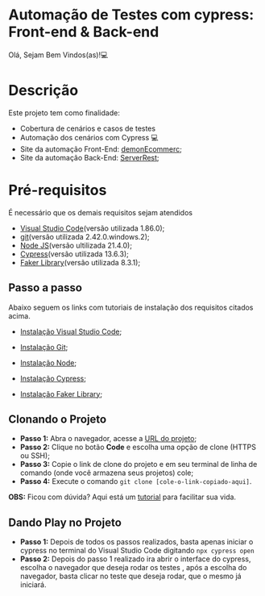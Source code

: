 # Automação de Testes com cypress: Front-end & Back-end
Olá, Sejam Bem Vindos(as)!💻
# Descrição
Este projeto tem como finalidade:
- Cobertura de cenários e casos de testes
- Automação dos cenários com Cypress 💻
- Site da automação Front-End: [demonEcommerc](https://demo.nopcommerce.com/);
- Site da automação Back-End: [ServerRest](https://serverest.dev/);

# Pré-requisitos
É necessário que os demais requisitos sejam atendidos 
- [Visual Studio Code](https://code.visualstudio.com/download)(versão utilizada 1.86.0);
- [git](https://git-scm.com/downloads)(versão utilizada 2.42.0.windows.2);
- [Node JS](https://nodejs.org/en)(versão ultilizada 21.4.0);
- [Cypress](https://docs.cypress.io/guides/getting-started/installing-cypress)(versão utilizada 13.6.3);
- [Faker Library](https://www.npmjs.com/package/@faker-js/faker)(versão utilizada 8.3.1);

## Passo a passo
Abaixo seguem os links com tutoriais de instalação dos requisitos citados acima.

- [Instalação Visual Studio Code](https://blog.cod3r.com.br/visual-studio-code-vscode-instalacao-e-configuracao/);

- [Instalação Git](https://dicasdeprogramacao.com.br/como-instalar-o-git-no-windows/);

- [Instalação Node](https://www.alura.com.br/artigos/como-instalar-node-js-windows-linux-macos);

- [Instalação Cypress](https://medium.com/@lsluandersonalmeida/tutorial-de-instala%C3%A7%C3%A3o-do-cypress-no-windows-23dfeaa8d621);

- [Instalação Faker Library](https://www.npmjs.com/package/@faker-js/faker);

## Clonando o Projeto 
   - **Passo 1:** Abra o navegador, acesse a [URL do projeto](https://github.com/eduardogaldino/Automacao-Front-end-Back-end);
   - **Passo 2:** Clique no botão **Code** e escolha uma opção de clone (HTTPS ou SSH);
   - **Passo 3:** Copie o link de clone do projeto e em seu terminal de linha de comando (onde você armazena seus projetos) cole;
   - **Passo 4:** Execute o comando `git clone [cole-o-link-copiado-aqui]`.

**OBS:** Ficou com dúvida? Aqui está um [tutorial](https://docs.github.com/pt/repositories/creating-and-managing-repositories/cloning-a-repository) para facilitar sua vida. 

## Dando Play no Projeto

- **Passo 1:** Depois de todos os passos realizados, basta apenas iniciar o cypress no terminal do Visual Studio Code digitando `npx cypress open`	
- **Passo 2:** Depois do passo 1 realizado ira abrir o interface do cypress, escolha o navegador que deseja rodar os testes , após a escolha do navegador, basta clicar no teste que deseja rodar, que o mesmo já iniciará.


		
